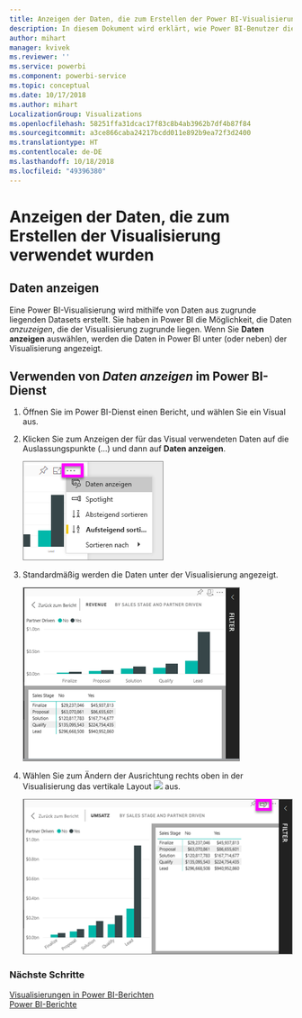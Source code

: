 ```yaml
---
title: Anzeigen der Daten, die zum Erstellen der Power BI-Visualisierung verwendet wurden
description: In diesem Dokument wird erklärt, wie Power BI-Benutzer die Daten „sehen“ können, die zum Erstellen eines Visuals verwendet werden.
author: mihart
manager: kvivek
ms.reviewer: ''
ms.service: powerbi
ms.component: powerbi-service
ms.topic: conceptual
ms.date: 10/17/2018
ms.author: mihart
LocalizationGroup: Visualizations
ms.openlocfilehash: 58251ffa31dcac17f83c8b4ab3962b7df4b87f84
ms.sourcegitcommit: a3ce866caba24217bcdd011e892b9ea72f3d2400
ms.translationtype: HT
ms.contentlocale: de-DE
ms.lasthandoff: 10/18/2018
ms.locfileid: "49396380"
---
```

# <a name="show-the-data-that-was-used-to-create-the-visualization"></a>Anzeigen der Daten, die zum Erstellen der Visualisierung verwendet wurden
## <a name="show-data"></a>Daten anzeigen
Eine Power BI-Visualisierung wird mithilfe von Daten aus zugrunde liegenden Datasets erstellt. Sie haben in Power BI die Möglichkeit, die Daten *anzuzeigen*, die der Visualisierung zugrunde liegen. Wenn Sie **Daten anzeigen** auswählen, werden die Daten in Power BI unter (oder neben) der Visualisierung angezeigt.


## <a name="using-show-data-in-power-bi-service"></a>Verwenden von *Daten anzeigen* im Power BI-Dienst
1. Öffnen Sie im Power BI-Dienst einen Bericht, und wählen Sie ein Visual aus.  
2. Klicken Sie zum Anzeigen der für das Visual verwendeten Daten auf die Auslassungspunkte (...) und dann auf **Daten anzeigen**.
   
   ![„Daten anzeigen“ auswählen](./media/end-user-show-data/power-bi-show-data2.png)
3. Standardmäßig werden die Daten unter der Visualisierung angezeigt.
   
   ![Vertikale Anzeige des Visuals und der Daten](./media/end-user-show-data/power-bi-explore-show-data-new.png)

4. Wählen Sie zum Ändern der Ausrichtung rechts oben in der Visualisierung das vertikale Layout ![](media/end-user-show-data/power-bi-vertical-icon-new.png) aus.
   
   ![Horizontale Anzeige des Visuals und der Daten](./media/end-user-show-data/power-bi-explore-show-data2-new.png)

### <a name="next-steps"></a>Nächste Schritte
[Visualisierungen in Power BI-Berichten](../visuals/power-bi-report-visualizations.md)    
[Power BI-Berichte](end-user-reports.md)    
